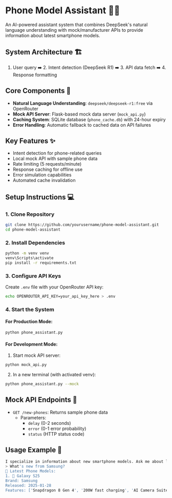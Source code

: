 # Phone Model Assistant 🤖📱

An AI-powered assistant system that combines DeepSeek's natural language understanding with mock/manufacturer APIs to provide information about latest smartphone models.

## System Architecture 🏗️
1. User query ➡️ 2. Intent detection (DeepSeek R1) ➡️ 3. API data fetch ➡️ 4. Response formatting

## Core Components 🔧
- **Natural Language Understanding**: `deepseek/deepseek-r1:free` via OpenRouter
- **Mock API Server**: Flask-based mock data server (`mock_api.py`)
- **Caching System**: SQLite database (`phone_cache.db`) with 24-hour expiry
- **Error Handling**: Automatic fallback to cached data on API failures

## Key Features ✨
- Intent detection for phone-related queries
- Local mock API with sample phone data
- Rate limiting (5 requests/minute)
- Response caching for offline use
- Error simulation capabilities
- Automated cache invalidation

## Setup Instructions 💻

### 1. Clone Repository
```bash
git clone https://github.com/yourusername/phone-model-assistant.git
cd phone-model-assistant
```

### 2. Install Dependencies
```bash
python -m venv venv
venv\Scripts\activate
pip install -r requirements.txt
```

### 3. Configure API Keys
Create `.env` file with your OpenRouter API key:
```bash
echo OPENROUTER_API_KEY=your_api_key_here > .env
```

### 4. Start the System

#### For Production Mode:
```bash
python phone_assistant.py
```

#### For Development Mode:
1. Start mock API server:
```bash
python mock_api.py
```
2. In a new terminal (with activated venv):
```bash
python phone_assistant.py --mock
```

## Mock API Endpoints 🔌
- `GET /new-phones`: Returns sample phone data
  - Parameters:
    - `delay` (0-2 seconds)
    - `error` (0-1 error probability)
    - `status` (HTTP status code)

## Usage Example 💬
```bash
I specialize in information about new smartphone models. Ask me about latest releases:
> What's new from Samsung?
📱 Latest Phone Models:
1. 🌟 Galaxy S25
Brand: Samsung
Released: 2025-01-28
Features: ['Snapdragon 8 Gen 4', '200W fast charging', 'AI Camera Suite']
